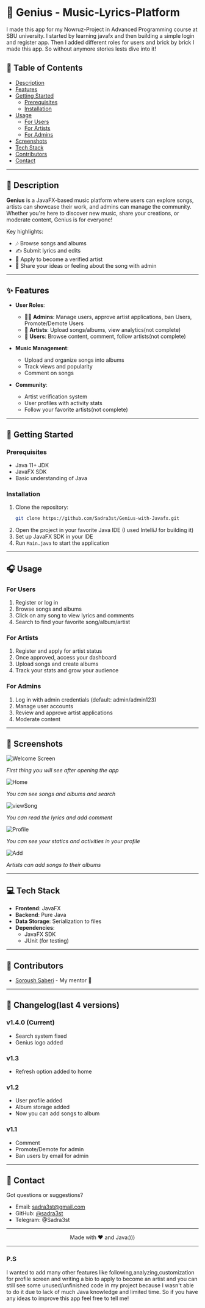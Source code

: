 # 🎵 Genius - Music-Lyrics-Platform

I made this app for my Nowruz-Project in Advanced Programming course at SBU university.
I started by learning javafx and then building a simple login and register app. Then I added different roles for users and brick by brick I made this app. So without anymore stories lests dive into it!
## 📖 Table of Contents
- [Description](#-description)
- [Features](#-features)
- [Getting Started](#-getting-started)
    - [Prerequisites](#prerequisites)
    - [Installation](#installation)
- [Usage](#-usage)
    - [For Users](#for-users)
    - [For Artists](#for-artists)
    - [For Admins](#for-admins)
- [Screenshots](#-screenshots)
- [Tech Stack](#-tech-stack)
- [Contributors](#-contributors)
- [Contact](#-contact)

---

## 🌟 Description
**Genius** is a JavaFX-based music platform where users can explore songs, artists can showcase their work, and admins can manage the community. Whether you're here to discover new music, share your creations, or moderate content, Genius is for everyone!

Key highlights:
- 🎶 Browse songs and albums
- ✍️ Submit lyrics and edits
- 🎤 Apply to become a verified artist
- 👥 Share your ideas or feeling about the song with admin

---

## ✨ Features
- **User Roles**:
    - 👨‍💼 **Admins**: Manage users, approve artist applications, ban Users, Promote/Demote Users
    - 🎤 **Artists**: Upload songs/albums, view analytics(not complete)
    - 👤 **Users**: Browse content, comment, follow artists(not complete)

- **Music Management**:
    - Upload and organize songs into albums
    - Track views and popularity
    - Comment on songs

- **Community**:
    - Artist verification system
    - User profiles with activity stats
    - Follow your favorite artists(not complete)

---

## 🚀 Getting Started

### Prerequisites
- Java 11+ JDK
- JavaFX SDK
- Basic understanding of Java

### Installation
1. Clone the repository:
   ```bash
   git clone https://github.com/Sadra3st/Genius-with-Javafx.git
   ```
2. Open the project in your favorite Java IDE (I used IntelliJ for building it)
3. Set up JavaFX SDK in your IDE
4. Run `Main.java` to start the application

---

## 🎧 Usage

### For Users
1. Register or log in
2. Browse songs and albums
3. Click on any song to view lyrics and comments
4. Search to find your favorite song/album/artist

### For Artists
1. Register and apply for artist status
2. Once approved, access your dashboard
3. Upload songs and create albums
4. Track your stats and grow your audience

### For Admins
1. Log in with admin credentials (default: admin/admin123)
2. Manage user accounts
3. Review and approve artist applications
4. Moderate content

---

## 📸 Screenshots
  
![Welcome Screen](screenshotes/welcome.png) 

*First thing you will see after opening the app*

![Home](screenshotes/Home.png)

*You can see songs and albums and search*

![viewSong](screenshotes/view.png)

*You can read the lyrics and add comment*

![Profile](screenshotes/profile.png)

*You can see your statics and activities in your profile*

![Add](screenshotes/Addsong.png)

*Artists can add songs to their albums*


---

## 💻 Tech Stack
- **Frontend**: JavaFX
- **Backend**: Pure Java
- **Data Storage**: Serialization to files
- **Dependencies**:
    - JavaFX SDK
    - JUnit (for testing)

---

## 👥 Contributors
- [Soroush Saberi](https://github.com/Soroushsbr) - My mentor 🎅


---

## 📜 Changelog(last 4 versions)
### v1.4.0 (Current)
- Search system fixed
- Genius logo added

### v1.3
- Refresh option added to home
### v1.2
- User profile added
- Album storage added
- Now you can add songs to album
### v1.1
- Comment
- Promote/Demote for admin
- Ban users by email for admin
---

## 📩 Contact
Got questions or suggestions? 

- Email: sadra3st@gmail.com
- GitHub: [@sadra3st](https://github.com/Sadra3st)
- Telegram: @Sadra3st

---

<p align="center">
  Made with ❤️ and Java:)))<br>

---

###  P.S
I wanted to add many other features like following,analyzing,customization for profile screen and writing a bio to apply to become an artist and you can 
still see some unused/unfinished code in my project because I wasn't able to do it due to lack of much Java knowledge and limited time.
So if you have any ideas to improve this app feel free to tell me!
